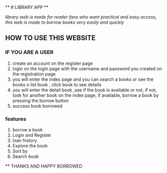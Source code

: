 
** # LIBRARY APP **

*library web is made for reader fans who want practical and easy access, this web is made to borrow books very easily and quickly*

## HOW TO USE THIS WEBSITE

### IF YOU ARE A USER

1. create an account on the register page
2. login on the login page with the username and password you created on the registration page
3. you will enter the index page and you can search a books or see the books o list book , 
click book to see details
4. you will enter the detail book ,see if the book is available or not, if not, look for another book on the index page, if available, borrow a book by pressing the borrow button
5. success book borrowed

### features
1. borrow a book
2. Login and Register
3. loan history
4. Explore the book
5. Sort by
6. Search book

** THANKS AND HAPPY BORROWED

